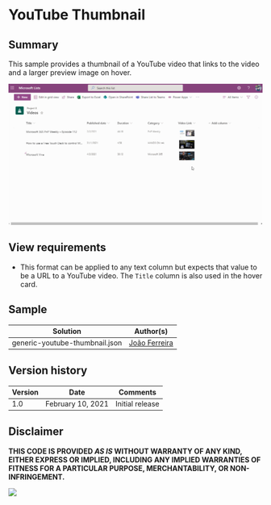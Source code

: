 # YouTube Thumbnail

## Summary
This sample provides a thumbnail of a YouTube video that links to the video and a larger preview image on hover.

![screenshot of the sample](./assets/animation.gif)

## View requirements
- This format can be applied to any text column but expects that value to be a URL to a YouTube video. The `Title` column is also used in the hover card.


## Sample

Solution|Author(s)
--------|---------
generic-youtube-thumbnail.json | [João Ferreira](https://twitter.com/Joao12Ferreira)

## Version history

Version|Date|Comments
-------|----|--------
1.0|February 10, 2021|Initial release


## Disclaimer
**THIS CODE IS PROVIDED *AS IS* WITHOUT WARRANTY OF ANY KIND, EITHER EXPRESS OR IMPLIED, INCLUDING ANY IMPLIED WARRANTIES OF FITNESS FOR A PARTICULAR PURPOSE, MERCHANTABILITY, OR NON-INFRINGEMENT.**


<img src="https://telemetry.sharepointpnp.com/sp-dev-list-formatting/column-samples/generic-youtube-thumbnail" />